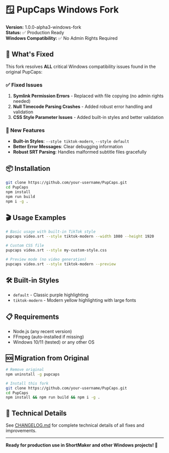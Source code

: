 # 🪟 PupCaps Windows Fork

**Version:** 1.0.0-alpha3-windows-fork  
**Status:** ✅ Production Ready  
**Windows Compatibility:** ✅ No Admin Rights Required

## 🚀 What's Fixed

This fork resolves **ALL** critical Windows compatibility issues found in the original PupCaps:

### ✅ Fixed Issues
1. **Symlink Permission Errors** - Replaced with file copying (no admin rights needed)
2. **Null Timecode Parsing Crashes** - Added robust error handling and validation  
3. **CSS Style Parameter Issues** - Added built-in styles and better validation

### 🎯 New Features
- **Built-in Styles**: `--style tiktok-modern`, `--style default`
- **Better Error Messages**: Clear debugging information
- **Robust SRT Parsing**: Handles malformed subtitle files gracefully

## 📦 Installation

```bash
git clone https://github.com/your-username/PupCaps.git
cd PupCaps
npm install
npm run build
npm i -g .
```

## 🎬 Usage Examples

```bash
# Basic usage with built-in TikTok style
pupcaps video.srt --style tiktok-modern --width 1080 --height 1920

# Custom CSS file
pupcaps video.srt --style my-custom-style.css

# Preview mode (no video generation)
pupcaps video.srt --style tiktok-modern --preview
```

## 🛠️ Built-in Styles

- `default` - Classic purple highlighting
- `tiktok-modern` - Modern yellow highlighting with large fonts

## 📋 Requirements

- Node.js (any recent version)
- FFmpeg (auto-installed if missing)
- Windows 10/11 (tested) or any other OS

## 🆘 Migration from Original

```bash
# Remove original
npm uninstall -g pupcaps

# Install this fork
git clone https://github.com/your-username/PupCaps.git
cd PupCaps
npm install && npm run build && npm i -g .
```

## 📝 Technical Details

See [CHANGELOG.md](./CHANGELOG.md) for complete technical details of all fixes and improvements.

---

**Ready for production use in ShortMaker and other Windows projects! 🎉**